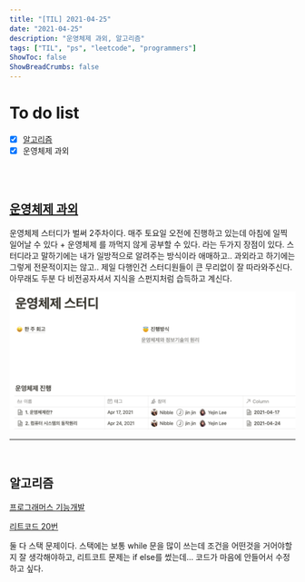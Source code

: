 ```yaml
---
title: "[TIL] 2021-04-25"
date: "2021-04-25"
description: "운영체제 과외, 알고리즘"
tags: ["TIL", "ps", "leetcode", "programmers"]
ShowToc: false
ShowBreadCrumbs: false
---
```


# To do list
- [x] [알고리즘](https://programmers.co.kr/learn/courses/30/lessons/42586)
- [x] 운영체제 과외

<br />
<br />

## [운영체제 과외](https://www.notion.so/nibble2/27366cf50f15455eb7beda2cb14f93a7)

운영체제 스터디가 벌써 2주차이다. 매주 토요일 오전에 진행하고 있는데 아침에 일찍 일어날 수 있다 + 운영체제 를 까먹지 않게 공부할 수 있다. 라는 두가지 장점이 있다. 스터디라고 말하기에는 내가 일방적으로 알려주는 방식이라 애매하고.. 과외라고 하기에는 그렇게 전문적이지는 않고.. 제일 다행인건 스터디원들이 큰 무리없이 잘 따라와주신다. 아무래도 두분 다 비전공자셔서 지식을 스펀지처럼 습득하고 계신다.

<img src="../../data/images/스크린샷%202021-04-25%20오후%208.11.19.png">

<br />

---

<br />

## 알고리즘
[프로그래머스 기능개발](https://programmers.co.kr/learn/courses/30/lessons/42586)

[리트코드 20번](https://leetcode.com/problems/valid-parentheses/)

둘 다 스택 문제이다. 스택에는 보통 while 문을 많이 쓰는데 조건을 어떤것을 거어야할지 잘 생각해야하고, 리트코트 문제는 if else를 썼는데... 코드가 마음에 안들어서 수정하고 싶다.

